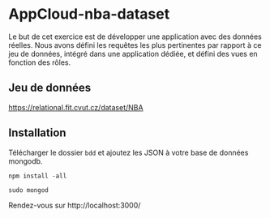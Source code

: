 # AppCloud-nba-dataset

Le but de cet exercice est de développer une application avec des données réelles. Nous avons défini les requêtes les plus pertinentes par rapport à ce jeu de données, intégré dans une application dédiée, et défini des vues en fonction des rôles.

## Jeu de données

https://relational.fit.cvut.cz/dataset/NBA

## Installation

Télécharger le dossier `bdd` et ajoutez les JSON à votre base de données mongodb.

```
npm install -all
```
```
sudo mongod
```

Rendez-vous sur http://localhost:3000/
